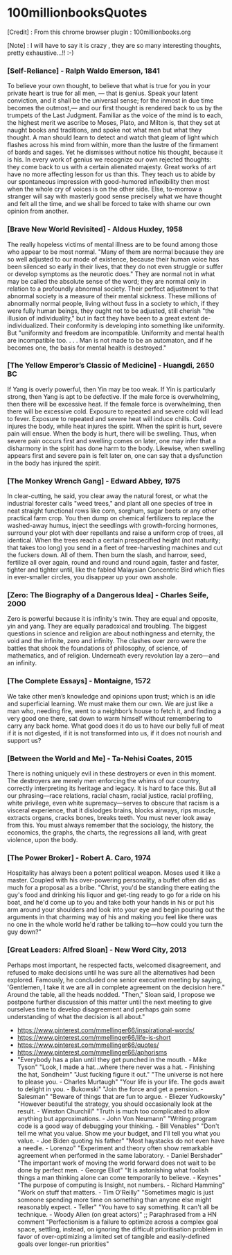 # 100millionbooksQuotes

[Credit] : From this chrome browser plugin : 100millionbooks.org

[Note] : I will have to say it is crazy , they are so many interesting thoughts, pretty exhaustive...!! :-)

### [Self-Reliance] - Ralph Waldo Emerson, 1841

To believe your own thought, to believe that what is true for you in your private heart is true for all men, — that is genius. 
Speak your latent conviction, and it shall be the universal sense;
for the inmost in due time becomes the outmost,— 
and our first thought is rendered back to us by the trumpets of the Last Judgment. 
Familiar as the voice of the mind is to each, the highest merit we ascribe to Moses, Plato, and Milton is, 
that they set at naught books and traditions, and spoke not what men but what they thought. 
A man should learn to detect and watch that gleam of light which flashes across his mind from within, 
more than the lustre of the firmament of bards and sages. Yet he dismisses without notice his thought, because it is his.
In every work of genius we recognize our own rejected thoughts: they come back to us with a certain alienated majesty. 
Great works of art have no more affecting lesson for us than this. 
They teach us to abide by our spontaneous impression with good-humored inflexibility then most when the whole cry of
voices is on the other side. Else, to-morrow a stranger will say with masterly good sense precisely 
what we have thought and felt all the time, and we shall be forced to take with shame our own opinion from another.


### [Brave New World Revisited] - Aldous Huxley, 1958
The really hopeless victims of mental illness are to be found among those who appear to be most normal. "Many of them are normal because they are so well adjusted to our mode of existence, because their human voice has been silenced so early in their lives, that they do not even struggle or suffer or develop symptoms as the neurotic does." They are normal not in what may be called the absolute sense of the word; they are normal only in relation to a profoundly abnormal society. Their perfect adjustment to that abnormal society is a measure of their mental sickness. These millions of abnormally normal people, living without fuss in a society to which, if they were fully human beings, they ought not to be adjusted, still cherish "the illusion of individuality," but in fact they have been to a great extent de-individualized. Their conformity is developing into something like uniformity. But "uniformity and freedom are incompatible. Uniformity and mental health are incompatible too. . . . Man is not made to be an automaton, and if he becomes one, the basis for mental health is destroyed."


### [The Yellow Emperor’s Classic of Medicine] - Huangdi, 2650 BC
If Yang is overly powerful, then Yin may be too weak. If Yin is particularly strong, then Yang is apt to be defective. If the male force is overwhelming, then there will be excessive heat. If the female force is overwhelming, then there will be excessive cold. Exposure to repeated and severe cold will lead to fever. Exposure to repeated and severe heat will induce chills. Cold injures the body, while heat injures the spirit. When the spirit is hurt, severe pain will ensue. When the body is hurt, there will be swelling. Thus, when severe pain occurs first and swelling comes on later, one may infer that a disharmony in the spirit has done harm to the body. Likewise, when swelling appears first and severe pain is felt later on, one can say that a dysfunction in the body has injured the spirit.

### [The Monkey Wrench Gang] - Edward Abbey, 1975

In clear-cutting, he said, you clear away the natural forest, or what the industrial forester calls "weed trees," and plant all one species of tree in neat straight functional rows like corn, sorghum, sugar beets or any other practical farm crop. You then dump on chemical fertilizers to replace the washed-away humus, inject the seedlings with growth-forcing hormones, surround your plot with deer repellants and raise a uniform crop of trees, all identical. When the trees reach a certain prespecified height (not maturity; that takes too long) you send in a fleet of tree-harvesting machines and cut the fuckers down. All of them. Then burn the slash, and harrow, seed, fertilize all over again, round and round and round again, faster and faster, tighter and tighter until, like the fabled Malaysian Concentric Bird which flies in ever-smaller circles, you disappear up your own asshole.

### [Zero: The Biography of a Dangerous Idea] - Charles Seife, 2000
Zero is powerful because it is infinity's twin. They are equal and opposite, yin and yang. They are equally paradoxical and troubling. The biggest questions in science and religion are about nothingness and eternity, the void and the infinite, zero and infinity. The clashes over zero were the battles that shook the foundations of philosophy, of science, of mathematics, and of religion. Underneath every revolution lay a zero—and an infinity.

### [The Complete Essays] - Montaigne, 1572
We take other men’s knowledge and opinions upon trust; which is an idle and superficial learning. We must make them our own. We are just like a man who, needing fire, went to a neighbor’s house to fetch it, and finding a very good one there, sat down to warm himself without remembering to carry any back home. What good does it do us to have our belly full of meat if it is not digested, if it is not transformed into us, if it does not nourish and support us?

### [Between the World and Me] - Ta-Nehisi Coates, 2015
There is nothing uniquely evil in these destroyers or even in this moment. The destroyers are merely men enforcing the whims of our country, correctly interpreting its heritage and legacy. It is hard to face this. But all our phrasing—race relations, racial chasm, racial justice, racial profiling, white privilege, even white supremacy—serves to obscure that racism is a visceral experience, that it dislodges brains, blocks airways, rips muscle, extracts organs, cracks bones, breaks teeth. You must never look away from this. You must always remember that the sociology, the history, the economics, the graphs, the charts, the regressions all land, with great violence, upon the body.

### [The Power Broker] - Robert A. Caro, 1974
Hospitality has always been a potent political weapon. Moses used it like a master. Coupled with his over-powering personality, a buffet often did as much for a proposal as a bribe. "Christ, you'd be standing there eating the guy's food and drinking his liquor and get-ting ready to go for a ride on his boat, and he'd come up to you and take both your hands in his or put his arm around your shoulders and look into your eye and begin pouring out the arguments in that charming way of his and making you feel like there was no one in the whole world he'd rather be talking to—how could you turn the guy down?"

### [Great Leaders: Alfred Sloan] - New Word City, 2013
Perhaps most important, he respected facts, welcomed disagreement, and refused to make decisions until he was sure all the alternatives had been explored. Famously, he concluded one senior executive meeting by saying, 'Gentlemen, I take it we are all in complete agreement on the decision here." Around the table, all the heads nodded. "Then," Sloan said, I propose we postpone further discussion of this matter until the next meeting to give ourselves time to develop disagreement and perhaps gain some understanding of what the decision is all about."

 -  https://www.pinterest.com/mmellinger66/inspirational-words/
 -  https://www.pinterest.com/mmellinger66/life-is-short
 -  https://www.pinterest.com/mmellinger66/quotes/
 -  https://www.pinterest.com/mmellinger66/aphorisms
 - "Everybody has a plan until they get punched in the mouth. - Mike Tyson"
   "Look, I made a hat...where there never was a hat. - Finishing the hat, Sondheim"
   "Just fucking figure it out."
   "The universe is not here to please you. - Charles Murtaugh"
   "Your life is your life. The gods await to delight in you. - Bukowski"
   "Join the force and get a pension. - Salesman"
   "Beware of things that are fun to argue. - Eliezer Yudkowsky"
   "However beautiful the strategy, you should occasionally look at the result. - Winston Churchill"
   "Truth is much too complicated to allow anything but approximations. - John Von Neumann"
   "Writing program code is a good way of debugging your thinking. - Bill Venables"
   "Don't tell me what you value. Show me your budget, and I'll tell you what you value. - Joe Biden quoting his father"
   "Most haystacks do not even have a needle. - Lorenzo"
   "Experiment and theory often show remarkable agreement when performed in the same laboratory. - Daniel Bershader"
   "The important work of moving the world forward does not wait to be done by perfect men. - George Eliot"
   "It is astonishing what foolish things a man thinking alone can come temporarily to believe. - Keynes"
   "The purpose of computing is Insight, not numbers. - Richard Hamming"
   "Work on stuff that matters. - Tim O'Reilly"
   "Sometimes magic is just someone spending more time on something than anyone else might reasonably expect. - Teller"
   "You have to say something. It can't all be technique. - Woody Allen (on great actors)"
   ;; Paraphrased from a HN comment
   "Perfectionism is a failure to optimize across a complex goal space, settling, instead, on ignoring the difficult prioritisation problem in favor of over-optimizing a limited set of tangible and easily-defined goals over longer-run priorities" 
   



